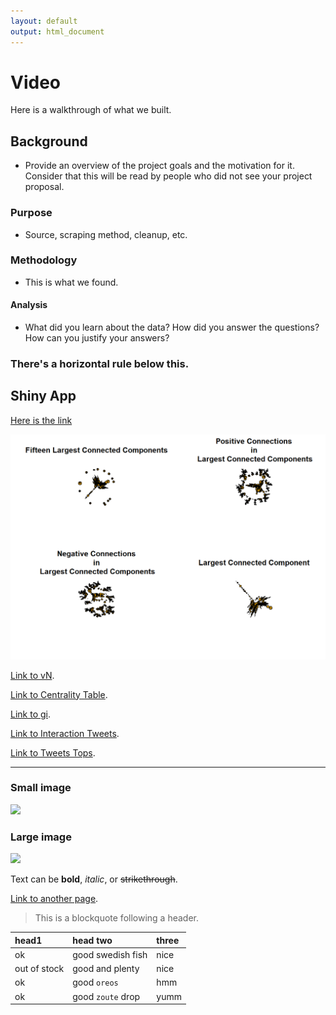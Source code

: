 ```yaml
---
layout: default
output: html_document
---
```


# [](#header-1)Video

Here is a walkthrough of what we built. 

## [](#header-2)Background
* Provide an overview of the project goals and the motivation for it. Consider that this will be read by people who did not see your project proposal.

### Purpose
* Source, scraping method, cleanup, etc.

### Methodology
* This is what we found.

#### [](#header-4)Analysis
* What did you learn about the data? How did you answer the questions? How can you justify your answers?


### There's a horizontal rule below this.

## Shiny App

[Here is the link](https://twitter260.shinyapps.io/wordcloudapp/)


![](https://raw.githubusercontent.com/twitter260/twitter260.github.io/master/our_code/Images/BreakdownOfComponents15.png)

[Link to vN](vN).

[Link to Centrality Table](CentralityTable).

[Link to gi](gi).

[Link to Interaction Tweets](InteractionTweets).

[Link to Tweets Tops](TweetsTops).




* * *


### Small image

![](https://assets-cdn.github.com/images/icons/emoji/octocat.png)

### Large image

![](https://guides.github.com/activities/hello-world/branching.png)


Text can be **bold**, _italic_, or ~~strikethrough~~.

[Link to another page](another-page).


> This is a blockquote following a header.

| head1        | head two          | three |
|:-------------|:------------------|:------|
| ok           | good swedish fish | nice  |
| out of stock | good and plenty   | nice  |
| ok           | good `oreos`      | hmm   |
| ok           | good `zoute` drop | yumm  |

